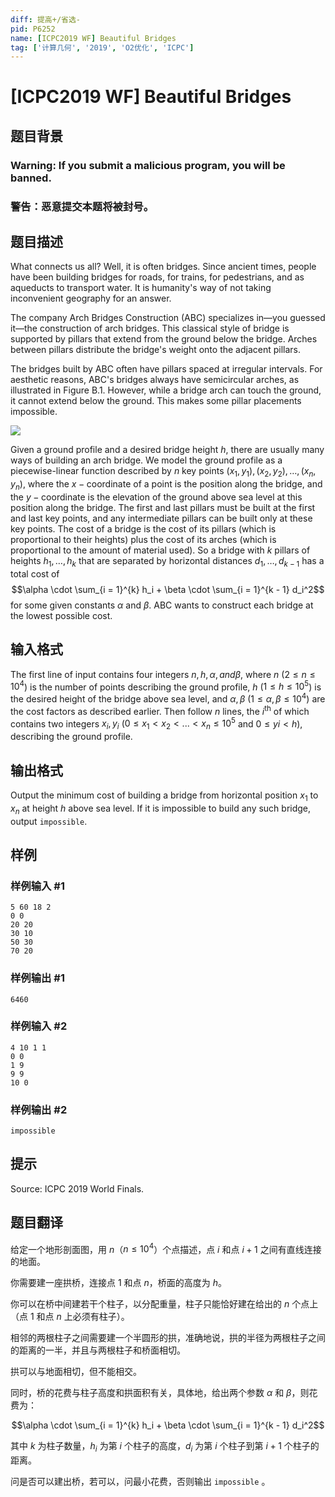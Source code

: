 ```yaml
---
diff: 提高+/省选-
pid: P6252
name: [ICPC2019 WF] Beautiful Bridges
tag: ['计算几何', '2019', 'O2优化', 'ICPC']
---
```

# [ICPC2019 WF] Beautiful Bridges
## 题目背景

### Warning: If you submit a malicious program, you will be banned.
### 警告：恶意提交本题将被封号。

## 题目描述

What connects us all? Well, it is often bridges. Since ancient times, people have been building bridges for roads, for trains, for pedestrians, and as aqueducts to transport water. It is humanity's way of not taking inconvenient geography for an answer.

The company Arch Bridges Construction (ABC) specializes in—you guessed it—the construction of arch bridges. This classical style of bridge is supported by pillars that extend from the ground below the bridge. Arches between pillars distribute the bridge's weight onto the adjacent pillars.

The bridges built by ABC often have pillars spaced at irregular intervals. For aesthetic reasons, ABC's bridges always have semicircular arches, as illustrated in Figure B.1. However, while a bridge arch can touch the ground, it cannot extend below the ground. This makes some pillar placements impossible.

![](https://cdn.luogu.com.cn/upload/image_hosting/r95zwobd.png)

Given a ground profile and a desired bridge height $h$, there are usually many ways of building an arch bridge. We model the ground profile as a piecewise-linear function described by $n$ key points $(x_1, y_1),(x_2, y_2), \dots ,(x_n, y_n)$, where the $x-\text{coordinate}$ of a point is the position along the bridge, and the $y-\text{coordinate}$ is the elevation of the ground above sea level at this position along the bridge. The first and last pillars must be built at the first and last key points, and any intermediate pillars can be built only at these key points. The cost of a bridge is the cost of its pillars (which is proportional to their heights) plus the cost of its arches (which is proportional to the amount of material used). So a bridge with $k$ pillars of heights $h_1, \dots , h_k$ that are separated by horizontal distances $d_1, \dots , d_{k - 1}$ has a total cost of
$$\alpha \cdot \sum_{i = 1}^{k} h_i + \beta \cdot \sum_{i = 1}^{k - 1} d_i^2$$
for some given constants $\alpha$ and $\beta$. ABC wants to construct each bridge at the lowest possible cost.
## 输入格式

The first line of input contains four integers $n, h, \alpha, and \beta$, where $n$ ($2 \leq n \leq 10^4$) is the number of points describing the ground profile, $h$ ($1 \leq h \leq 10^5$) is the desired height of the bridge above sea level, and $\alpha, \beta$ ($1 \leq \alpha, \beta \leq 10^4$) are the cost factors as described earlier. Then follow $n$ lines, the $i^{\text{th}}$ of which contains two integers $x_i, y_i$ ($0 \leq x_1 < x_2 < . . . < x_n \leq 10^5$ and $0 \leq yi < h$), describing the ground profile.
## 输出格式

Output the minimum cost of building a bridge from horizontal position $x_1$ to $x_n$ at height $h$ above sea level. If it is impossible to build any such bridge, output `impossible`.
## 样例

### 样例输入 #1
```
5 60 18 2
0 0
20 20
30 10
50 30
70 20
```
### 样例输出 #1
```
6460
```
### 样例输入 #2
```
4 10 1 1
0 0
1 9
9 9
10 0
```
### 样例输出 #2
```
impossible
```
## 提示

Source: ICPC 2019 World Finals.
## 题目翻译

给定一个地形剖面图，用 $n$（$n≤10^4$）个点描述，点 $i$ 和点 $i+1$ 之间有直线连接的地面。

你需要建一座拱桥，连接点 $1$ 和点 $n$，桥面的高度为 $h$。

你可以在桥中间建若干个柱子，以分配重量，柱子只能恰好建在给出的 $n$ 个点上（点 $1$ 和点 $n$ 上必须有柱子）。

相邻的两根柱子之间需要建一个半圆形的拱，准确地说，拱的半径为两根柱子之间的距离的一半，并且与两根柱子和桥面相切。

拱可以与地面相切，但不能相交。

同时，桥的花费与柱子高度和拱面积有关，具体地，给出两个参数 $α$ 和 $β$，则花费为：

$$\alpha \cdot \sum_{i = 1}^{k} h_i + \beta \cdot \sum_{i = 1}^{k - 1} d_i^2$$

其中 $k$ 为柱子数量，$h_i$ 为第 $i$ 个柱子的高度，$d_i$ 为第 $i$ 个柱子到第 $i+1$ 个柱子的距离。

问是否可以建出桥，若可以，问最小花费，否则输出
`impossible` 。
